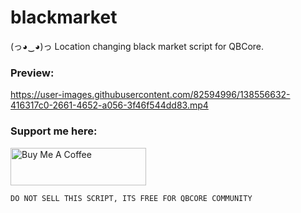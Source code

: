 # blackmarket
(っ◕‿◕)っ Location changing black market script for QBCore.

### Preview:

https://user-images.githubusercontent.com/82594996/138556632-416317c0-2661-4652-a056-3f46f544dd83.mp4

### Support me here:

<a href="https://www.buymeacoffee.com/ManLikeTJB" target="_blank"><img src="https://cdn.buymeacoffee.com/buttons/v2/default-yellow.png" alt="Buy Me A Coffee" style="height: 60px !important;width: 217px !important;" ></a>


```
DO NOT SELL THIS SCRIPT, ITS FREE FOR QBCORE COMMUNITY 
```
